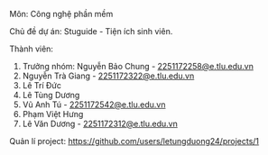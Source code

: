 Môn: Công nghệ phần mềm

Chủ đề dự án: Stuguide - Tiện ích sinh viên.

Thành viên:
  1. Trưởng nhóm: Nguyễn Bảo Chung - 2251172258@e.tlu.edu.vn
  2. Nguyễn Trà Giang - 2251172322@e.tlu.edu.vn
  3. Lê Trí Đức
  4. Lê Tùng Dương
  5. Vũ Anh Tú - 2251172542@e.tlu.edu.vn
  6. Phạm Việt Hưng
  7. Lê Văn Dương - 2251172312@e.tlu.edu.vn

Quản lí project: https://github.com/users/letungduong24/projects/1
